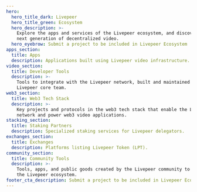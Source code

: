 ```yaml
---
hero:
  hero_title_dark: Livepeer
  hero_title_green: Ecosystem
  hero_description: >-
    Explore the apps and services of the Livepeer ecosystem, and discover the
    next generation of decentralized video.
  hero_eyebrow: Submit a project to be included in Livepeer Ecosystem
apps_section:
  title: Apps
  description: Applications built using Livepeer video infrastructure.
video_section:
  title: Developer Tools
  description: >-
    Tools to integrate with the Livepeer network, built and maintained by the
    Livepeer core team.
web3_section:
  title: Web3 Tech Stack
  description: >-
    Key projects and protocols in the web3 tech stack that enable the Livepeer
    network and power web3 video applications.
stacking_section:
  title: Staking Partners
  description: Specialized staking services for Livepeer delegators.
exchanges_section:
  title: Exchanges
  description: Platforms listing Livepeer Token (LPT).
community_section:
  title: Community Tools
  description: >-
    Tools, apps, and public goods created by the Livepeer community to support
    the Livepeer ecosystem.
footer_cta_description: Submit a project to be included in Livepeer Ecosystem
---
```


